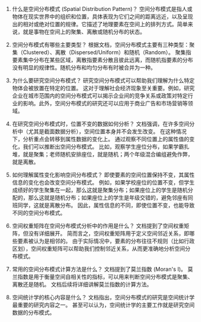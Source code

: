 1. 什么是空间分布模式 (Spatial Distribution Pattern)？
空间分布模式是指人或物体在现实世界中的组织和位置，具体表现为它们之间的距离远近，以及呈现出的相对或绝对位置的规律。它描述了地理要素在空间上的排列方式。简单来说，就是事物在空间上的聚集、离散或随机分布的状态。

2. 空间分布模式有哪些主要类型？
根据文档，空间分布模式主要有三种类型：聚集（Clustered）、离散（Dispersed/Uniform）和随机（Random）。 聚集指要素集中分布在某些区域，离散指要素分散且彼此远离，而随机指要素的分布没有明显的规律性。随机分布和均匀分布有时被合并为一种。

3. 为什么要研究空间分布模式？
研究空间分布模式可以帮助我们理解为什么特定物体会被放置在特定的位置。 这对于理解社会经济现象至关重要。例如，研究企业在城市范围内的空间分布模式可以揭示企业间的竞争关系或政策对特定行业的影响。此外，空间分布模式的研究还可以应用于商业广告和市场营销等领域。

4. 在研究空间分布模式时，位置不变的数据如何分析？
文档强调，在许多空间分析中（尤其是截面数据分析），空间位置本身并不会发生改变。 在这种情况下，分析重点会转移到属性数据的变化上。 通过观察不同位置上的属性值的变化，我们可以推断出空间分布模式。 比如，观察学生座位分布，如果学霸扎堆，就是聚集；老师随机安排座位，就是随机；两个年级混合编组避免作弊，就是离散。

5. 如何理解属性变化影响空间分布模式？
即使要素的空间位置保持不变，其属性信息的变化也会改变空间分布模式。 例如，如果学校座位的位置不变，但学生成绩好的学生聚集在一起，那么这就是聚集分布；如果座位上的学生是随机分配的，那么这就是随机分布；如果座位上的学生是年级交错的，避免邻座有同班同学，这就是离散分布。 因此，属性信息的不同，即使位置不变，也能导致不同的空间分布模式。

6. 空间权重矩阵在空间分布模式分析中的作用是什么？
文档提到了空间权重矩阵，但没有详细展开。 简而言之，空间权重矩阵用于定义空间邻近关系，即哪些要素被认为是相邻的。 由于实际情况中，要素的分布往往不规则（比如行政区划），空间权重矩阵可以帮助我们控制邻近关系，从而更准确地分析空间分布模式。

7. 常用的空间分布模式计算方法是什么？
文档提到了莫兰指数 (Moran's I)。 莫兰指数是用于衡量空间自相关性的指标，可以用来判断空间分布模式是聚集、离散还是随机。 文档后续将详细讲解莫兰指数的计算方法。

8. 空间统计学的核心内容是什么？
文档指出，空间分布模式的研究是空间统计学最重要的研究内容之一。 甚至可以认为，空间统计学的主要工作就是研究空间数据的分布模式。